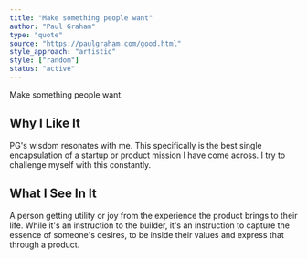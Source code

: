 ```yaml
---
title: "Make something people want"
author: "Paul Graham"
type: "quote"
source: "https://paulgraham.com/good.html"
style_approach: "artistic"
style: ["random"]
status: "active"
---
```


Make something people want.

## Why I Like It
PG's wisdom resonates with me. This specifically is the best single encapsulation of a startup or product mission I have come across. I try to challenge myself with this constantly.

## What I See In It
A person getting utility or joy from the experience the product brings to their life. While it's an instruction to the builder, it's an instruction to capture the essence of someone's desires, to be inside their values and express that through a product.